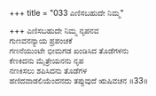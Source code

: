 +++
title = "033 ಎಣಿಸಬಹುದೇ ನಿಮ್ಮ"

+++
ಎಣಿಸಬಹುದೇ ನಿಮ್ಮ ನೃಪನವ  
ಗುಣವನನ್ಯಾಯ ಪ್ರಪಂಚಕೆ  
ಗಣನೆಯುಂಟೇ ಭೀಮಗಡ ಖಂಡಿಸಿದ ತೊಡೆಗಳನು  
ಕೆಣಕಿದನು ಮೈತ್ರೇಯನನು ನೃಪ  
ನಣಕಿಸಲು ಶಪಿಸಿದನು ತೊಡೆಗಳ  
ಹಣಿದವಾಡಲಿಯೆಂದನದು ತಪ್ಪುವುದೆ ಋಷಿವಚನ     ॥33॥